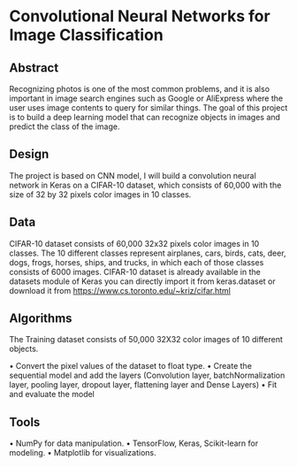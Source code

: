 # Convolutional Neural Networks for Image Classification

## Abstract
Recognizing photos is one of the most common problems, and it is also important in image search engines such as Google or AliExpress where the user uses image contents to query for similar things.
The goal of this project is to build a deep learning model that can recognize objects in images and predict the class of the image. 


## Design
The project is based on CNN model, I will build a convolution neural network in Keras on a CIFAR-10 dataset, which consists of 60,000 with the size of 32 by 32 pixels color images in 10 classes.

## Data
CIFAR-10 dataset consists of 60,000 32x32 pixels color images in 10 classes. The 10 different classes represent airplanes, cars, birds, cats, deer, dogs, frogs, horses, ships, and trucks, in which each of those classes consists of 6000 images.
CIFAR-10 dataset is already available in the datasets module of Keras you can directly import it from keras.dataset or download it from  https://www.cs.toronto.edu/~kriz/cifar.html

## Algorithms

The Training dataset consists of 50,000 32X32 color images of 10 different objects.

•	Convert the pixel values of the dataset to float type.
•	Create the sequential model and add the layers (Convolution layer, batchNormalization layer, pooling layer, dropout layer, flattening layer and Dense Layers) 
•	Fit and evaluate the model 

## Tools
•	NumPy for data manipulation.
•	TensorFlow, Keras, Scikit-learn for modeling.
•	Matplotlib for visualizations.

